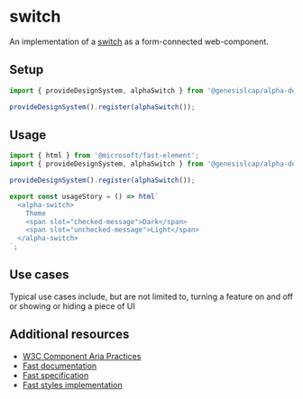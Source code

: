 # switch

An implementation of a [switch](https://w3c.github.io/aria/#switch) as a form-connected web-component.

## Setup

```ts
import { provideDesignSystem, alphaSwitch } from '@genesislcap/alpha-design-system';

provideDesignSystem().register(alphaSwitch());
```

## Usage

```js preview-story
import { html } from '@microsoft/fast-element';
import { provideDesignSystem, alphaSwitch } from '@genesislcap/alpha-design-system';

provideDesignSystem().register(alphaSwitch());

export const usageStory = () => html`
  <alpha-switch>
    Theme
    <span slot="checked-message">Dark</span>
    <span slot="unchecked-message">Light</span>
  </alpha-switch>
`;
```

## Use cases

Typical use cases include, but are not limited to, turning a feature on and off or showing or hiding a piece of UI

## Additional resources

- [W3C Component Aria Practices](https://www.w3.org/TR/wai-aria/#switch)
- [Fast documentation](https://github.com/microsoft/fast/blob/master/packages/web-components/fast-foundation/src/switch/README.md)
- [Fast specification](https://github.com/microsoft/fast/blob/master/packages/web-components/fast-foundation/src/switch/switch.spec.md)
- [Fast styles implementation](https://github.com/microsoft/fast/blob/master/packages/web-components/fast-components/src/switch/switch.styles.ts)
